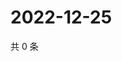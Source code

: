 # 2022-12-25

共 0 条

<!-- BEGIN WEIBO -->
<!-- 最后更新时间 Sun Dec 25 2022 15:11:31 GMT+0800 (China Standard Time) -->

<!-- END WEIBO -->
